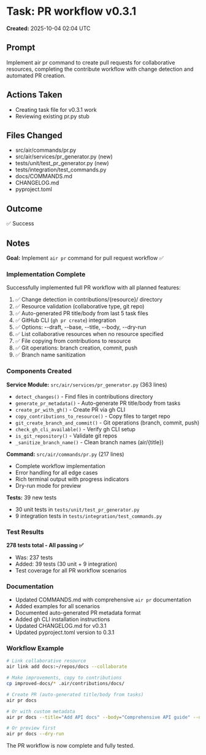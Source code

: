 # Task: PR workflow v0.3.1

**Created:** 2025-10-04 02:04 UTC

## Prompt

Implement air pr command to create pull requests for collaborative resources, completing the contribute workflow with change detection and automated PR creation.

## Actions Taken

- Creating task file for v0.3.1 work
- Reviewing existing pr.py stub

## Files Changed

- src/air/commands/pr.py
- src/air/services/pr_generator.py (new)
- tests/unit/test_pr_generator.py (new)
- tests/integration/test_commands.py
- docs/COMMANDS.md
- CHANGELOG.md
- pyproject.toml

## Outcome

✅ Success

## Notes

**Goal:** Implement `air pr` command for pull request workflow ✅

### Implementation Complete

Successfully implemented full PR workflow with all planned features:

1. ✅ Change detection in contributions/{resource}/ directory
2. ✅ Resource validation (collaborative type, git repo)
3. ✅ Auto-generated PR title/body from last 5 task files
4. ✅ GitHub CLI (`gh pr create`) integration
5. ✅ Options: --draft, --base, --title, --body, --dry-run
6. ✅ List collaborative resources when no resource specified
7. ✅ File copying from contributions to resource
8. ✅ Git operations: branch creation, commit, push
9. ✅ Branch name sanitization

### Components Created

**Service Module:** `src/air/services/pr_generator.py` (363 lines)
- `detect_changes()` - Find files in contributions directory
- `generate_pr_metadata()` - Auto-generate PR title/body from tasks
- `create_pr_with_gh()` - Create PR via gh CLI
- `copy_contributions_to_resource()` - Copy files to target repo
- `git_create_branch_and_commit()` - Git operations (branch, commit, push)
- `check_gh_cli_available()` - Verify gh CLI setup
- `is_git_repository()` - Validate git repos
- `_sanitize_branch_name()` - Clean branch names (air/{title})

**Command:** `src/air/commands/pr.py` (217 lines)
- Complete workflow implementation
- Error handling for all edge cases
- Rich terminal output with progress indicators
- Dry-run mode for preview

**Tests:** 39 new tests
- 30 unit tests in `tests/unit/test_pr_generator.py`
- 9 integration tests in `tests/integration/test_commands.py`

### Test Results

**278 tests total - All passing ✅**
- Was: 237 tests
- Added: 39 tests (30 unit + 9 integration)
- Test coverage for all PR workflow scenarios

### Documentation

- Updated COMMANDS.md with comprehensive `air pr` documentation
- Added examples for all scenarios
- Documented auto-generated PR metadata format
- Added gh CLI installation instructions
- Updated CHANGELOG.md for v0.3.1
- Updated pyproject.toml version to 0.3.1

### Workflow Example

```bash
# Link collaborative resource
air link add docs:~/repos/docs --collaborate

# Make improvements, copy to contributions
cp improved-docs/* .air/contributions/docs/

# Create PR (auto-generated title/body from tasks)
air pr docs

# Or with custom metadata
air pr docs --title="Add API docs" --body="Comprehensive API guide" --draft

# Or preview first
air pr docs --dry-run
```

The PR workflow is now complete and fully tested.
